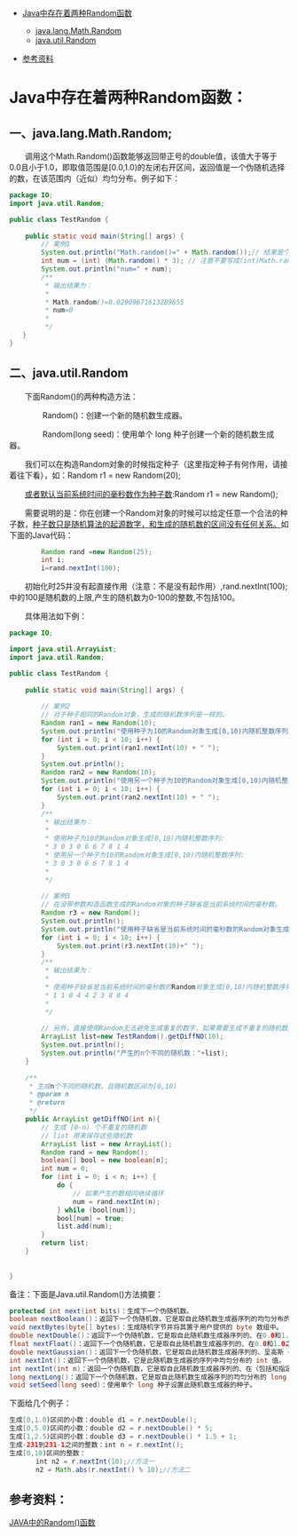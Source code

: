 <!-- TOC -->
- [Java中存在着两种Random函数](#Java中存在着两种Random函数)
    - [java.lang.Math.Random](#一、java.lang.Math.Random)
    - [java.util.Random](#二、java.util.Random)
   
 - [参考资料](#参考资料：)
<!-- /TOC -->

# Java中存在着两种Random函数：

## 一、java.lang.Math.Random;

　　调用这个Math.Random()函数能够返回带正号的double值，该值大于等于0.0且小于1.0，即取值范围是[0.0,1.0)的左闭右开区间，返回值是一个伪随机选择的数，在该范围内（近似）均匀分布。例子如下：

```java
package IO;
import java.util.Random;

public class TestRandom {
    
    public static void main(String[] args) {
        // 案例1
        System.out.println("Math.random()=" + Math.random());// 结果是个double类型的值，区间为[0.0,1.0）
        int num = (int) (Math.random() * 3); // 注意不要写成(int)Math.random()*3，这个结果为0，因为先执行了强制转换
        System.out.println("num=" + num);
        /**
         * 输出结果为：
         * 
         * Math.random()=0.02909671613289655
         * num=0
         * 
         */
　　}
}
```

## 二、java.util.Random

　　下面Random()的两种构造方法：

　　　　 Random()：创建一个新的随机数生成器。

　　　　 Random(long seed)：使用单个 long 种子创建一个新的随机数生成器。

　　我们可以在构造Random对象的时候指定种子（这里指定种子有何作用，请接着往下看），如：Random r1 = new Random(20);

　　[或者默认当前系统时间的毫秒数作为种子数]():Random r1 = new Random();

　　需要说明的是：你在创建一个Random对象的时候可以给定任意一个合法的种子数，[种子数只是随机算法的起源数字，和生成的随机数的区间没有任何关系。]()如下面的Java代码：
    
```java
        Random rand =new Random(25);
        int i;
        i=rand.nextInt(100);
```
　　初始化时25并没有起直接作用（注意：不是没有起作用）,rand.nextInt(100);中的100是随机数的上限,产生的随机数为0-100的整数,不包括100。

　　具体用法如下例：

```java
package IO;

import java.util.ArrayList;
import java.util.Random;

public class TestRandom {
    
    public static void main(String[] args) {
        
        // 案例2
        // 对于种子相同的Random对象，生成的随机数序列是一样的。
        Random ran1 = new Random(10);
        System.out.println("使用种子为10的Random对象生成[0,10)内随机整数序列: ");
        for (int i = 0; i < 10; i++) {
            System.out.print(ran1.nextInt(10) + " ");
        }
        System.out.println();
        Random ran2 = new Random(10);
        System.out.println("使用另一个种子为10的Random对象生成[0,10)内随机整数序列: ");
        for (int i = 0; i < 10; i++) {
            System.out.print(ran2.nextInt(10) + " ");
        }
        /**
         * 输出结果为：
         * 
         * 使用种子为10的Random对象生成[0,10)内随机整数序列: 
         * 3 0 3 0 6 6 7 8 1 4 
         * 使用另一个种子为10的Random对象生成[0,10)内随机整数序列: 
         * 3 0 3 0 6 6 7 8 1 4 
         * 
         */
        
        // 案例3
        // 在没带参数构造函数生成的Random对象的种子缺省是当前系统时间的毫秒数。
        Random r3 = new Random();
        System.out.println();
        System.out.println("使用种子缺省是当前系统时间的毫秒数的Random对象生成[0,10)内随机整数序列");
        for (int i = 0; i < 10; i++) {
            System.out.print(r3.nextInt(10)+" ");
        }
        /**
         * 输出结果为：
         * 
         * 使用种子缺省是当前系统时间的毫秒数的Random对象生成[0,10)内随机整数序列
         * 1 1 0 4 4 2 3 8 8 4
         *  
         */
        
        // 另外，直接使用Random无法避免生成重复的数字，如果需要生成不重复的随机数序列，需要借助数组和集合类
        ArrayList list=new TestRandom().getDiffNO(10);
        System.out.println();
        System.out.println("产生的n个不同的随机数："+list);
    }
    
    /**
     * 生成n个不同的随机数，且随机数区间为[0,10)
     * @param n
     * @return
     */
    public ArrayList getDiffNO(int n){
        // 生成 [0-n) 个不重复的随机数
        // list 用来保存这些随机数
        ArrayList list = new ArrayList();
        Random rand = new Random();
        boolean[] bool = new boolean[n];
        int num = 0;
        for (int i = 0; i < n; i++) {
            do {
                // 如果产生的数相同继续循环
                num = rand.nextInt(n);
            } while (bool[num]);
            bool[num] = true;
            list.add(num);
        }
        return list;
    }
    
    
}
```

备注：下面是Java.util.Random()方法摘要：

```java
protected int next(int bits)：生成下一个伪随机数。
boolean nextBoolean()：返回下一个伪随机数，它是取自此随机数生成器序列的均匀分布的boolean值。
void nextBytes(byte[] bytes)：生成随机字节并将其置于用户提供的 byte 数组中。
double nextDouble()：返回下一个伪随机数，它是取自此随机数生成器序列的、在0.0和1.0之间均匀分布的 double值。
float nextFloat()：返回下一个伪随机数，它是取自此随机数生成器序列的、在0.0和1.0之间均匀分布float值。
double nextGaussian()：返回下一个伪随机数，它是取自此随机数生成器序列的、呈高斯（“正态”）分布的double值，其平均值是0.0标准差是1.0。
int nextInt()：返回下一个伪随机数，它是此随机数生成器的序列中均匀分布的 int 值。
int nextInt(int n)：返回一个伪随机数，它是取自此随机数生成器序列的、在（包括和指定值（不包括）之间均匀分布的int值。
long nextLong()：返回下一个伪随机数，它是取自此随机数生成器序列的均匀分布的 long 值。
void setSeed(long seed)：使用单个 long 种子设置此随机数生成器的种子。
```
下面给几个例子：
```java
生成[0,1.0)区间的小数：double d1 = r.nextDouble();
生成[0,5.0)区间的小数：double d2 = r.nextDouble() * 5;
生成[1,2.5)区间的小数：double d3 = r.nextDouble() * 1.5 + 1;
生成-231到231-1之间的整数：int n = r.nextInt();
生成[0,10)区间的整数：
　　　　int n2 = r.nextInt(10);//方法一
　　　　n2 = Math.abs(r.nextInt() % 10);//方法二
```

## 参考资料：
[JAVA中的Random()函数](https://www.cnblogs.com/ningvsban/p/3590722.html)